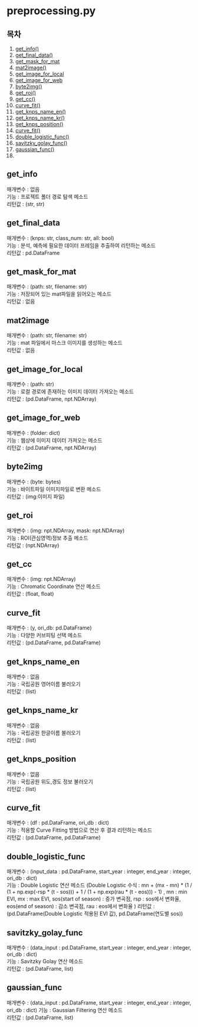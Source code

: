 # preprocessing.py

## 목차
1. [get_info()](#get_info)
2. [get_final_data()](#get_final_data)
3. [get_mask_for_mat](#get_mask_for_mat)
4. [mat2image()](#mat2image)
5. [get_image_for_local](#get_image_for_local)
6. [get_image_for_web](#get_image_for_web)
7. [byte2img()](#byte2img)
8. [get_roi()](#get_roi)
9. [get_cc()](#get_cc)
10. [curve_fit()](#curve_fit)
11. [get_knps_name_en()](#get_knps_name_en)
12. [get_knps_name_kr()](#get_knps_name_kr)
13. [get_knps_position()](#get_knps_position)
14. [curve_fit()](#curve_fit)
15. [double_logistic_func()](#double_logistic_func)
16. [savitzky_golay_func()](#savitzky_golay_func)
17. [gaussian_func()](#gaussian_func)
18. 

## get_info
매개변수 : 없음   
기능 : 프로젝트 폴더 경로 탐색 메소드   
리턴값 : (str, str)  

## get_final_data
매개변수 : (knps: str, class_num: str, all: bool)    
기능 : 분석, 예측에 필요한 데이터 프레임을 추출하여 리턴하는 메소드   
리턴값 : pd.DataFrame   

## get_mask_for_mat
매개변수 : (path: str, filename: str)   
기능 : 저장되어 있는 mat파일을 읽어오는 메소드   
리턴값 : 없음   

## mat2image
매개변수 : (path: str, filename: str)   
기능 : mat 파일에서 마스크 이미지를 생성하는 메소드   
리턴값 : 없음   


## get_image_for_local
매개변수 : (path: str)   
기능 : 로컬 경로에 존재하는 이미지 데이터 가져오는 메소드   
리턴값 : (pd.DataFrame, npt.NDArray)   

## get_image_for_web
매개변수 : (folder: dict)   
기능 : 웹상에 이미지 데이터 가져오는 메소드   
리턴값 : (pd.DataFrame, npt.NDArray)   

## byte2img
매개변수 : (byte: bytes)   
기능 : 바이트파일 이미지파일로 변환 메소드   
리턴값 : (img:이미지 파일)   

## get_roi
매개변수 : (img: npt.NDArray, mask: npt.NDArray)   
기능 : ROI(관심영역)정보 추출 메소드   
리턴값 : (npt.NDArray)   

## get_cc
매개변수 : (img: npt.NDArray)   
기능 : Chromatic Coordinate  연산 메소드   
리턴값 : (float, float)   

## curve_fit
매개변수 : (y, ori_db: pd.DataFrame)   
기능 : 다양한 커브피팅 선택 메소드   
리턴값 : (pd.DataFrame, pd.DataFrame)   

## get_knps_name_en
매개변수 : 없음   
기능 : 국립공원 영어이름 불러오기   
리턴값 :  (list)   

## get_knps_name_kr
매개변수 : 없음   
기능 : 국립공원 한글이름 불러오기   
리턴값 : (list)   

## get_knps_position
매개변수 : 없음   
기능 : 국립공원 위도,경도 정보 불러오기   
리턴값 : (list)   

## curve_fit
매개변수 : (df : pd.DataFrame, ori_db : dict)    
기능 : 적용할 Curve Fitting 방법으로 연산 후 결과 리턴하는 메소드   
리턴값 : (pd.DataFrame, pd.DataFrame)   

## double_logistic_func
매개변수 : (input_data : pd.DataFrame, start_year : integer, end_year : integer, ori_db : dict)    
기능 : Double Logistic 연산 메소드 (Double Logistic 수식 : mn + (mx - mn) * (1 / (1 + np.exp(-rsp * (t - sos))) + 1 / (1 + np.exp(rau * (t - eos))) - 1) ,
mn : min EVI, mx : max EVI, sos(start of season) : 증가 변곡점, rsp : sos에서 변화율, eos(end of season) : 감소 변곡점, rau : eos에서 변화율 )
리턴값 : (pd.DataFrame(Double Logistic 적용된 EVI 값), pd.DataFrame(연도별 sos))

## savitzky_golay_func
매개변수 : (data_input : pd.DataFrame, start_year : integer, end_year : integer, ori_db : dict)   
기능 : Savitzky Golay 연산 메소드   
리턴값 : (pd.DataFrame, list)   

## gaussian_func
매개변수 : (data_input : pd.DataFrame, start_year : integer, end_year : integer, ori_db : dict) 
기능 : Gaussian Filtering 연산 메소드  
리턴값 : (pd.DataFrame, list)  
